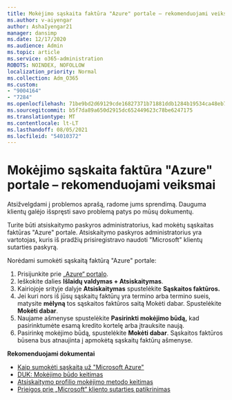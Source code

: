 ```yaml
---
title: Mokėjimo sąskaita faktūra "Azure" portale – rekomenduojami veiksmai
ms.author: v-aiyengar
author: AshaIyengar21
manager: dansimp
ms.date: 12/17/2020
ms.audience: Admin
ms.topic: article
ms.service: o365-administration
ROBOTS: NOINDEX, NOFOLLOW
localization_priority: Normal
ms.collection: Adm_O365
ms.custom:
- "9004164"
- "7284"
ms.openlocfilehash: 71be9bd2d69129cde16827371b71881ddb1284b19534ca48eb7079e761bdcff8
ms.sourcegitcommit: b5f7da89a650d2915dc652449623c78be6247175
ms.translationtype: MT
ms.contentlocale: lt-LT
ms.lasthandoff: 08/05/2021
ms.locfileid: "54010372"
---
```

# <a name="pay-invoice-in-azure-portal---recommended-steps"></a>Mokėjimo sąskaita faktūra "Azure" portale – rekomenduojami veiksmai

Atsižvelgdami į problemos aprašą, radome jums sprendimą. Dauguma klientų galėjo išspręsti savo problemą patys po mūsų dokumentų.

Turite būti atsiskaitymo paskyros administratorius, kad mokėtų sąskaitas faktūras "Azure" portale. Atsiskaitymo paskyros administratorius yra vartotojas, kuris iš pradžių prisiregistravo naudoti "Microsoft" klientų sutarties paskyrą. 

Norėdami sumokėti sąskaitą faktūrą "Azure" portale: 

1. Prisijunkite prie [„Azure“ portalo](https://portal.azure.com/).
1. Ieškokite dalies **Išlaidų valdymas + Atsiskaitymas**.
1. Kairiojoje srityje dalyje **Atsiskaitymas** spustelėkite **Sąskaitos faktūros.**
1. Jei kuri nors iš jūsų sąskaitų faktūrų yra termino arba termino sueis, matysite **mėlyną** tos sąskaitos faktūros saitą Mokėti dabar. Spustelėkite **Mokėti dabar**.
1. Naujame ašmenyse spustelėkite **Pasirinkti mokėjimo būdą,** kad pasirinktumėte esamą kredito kortelę arba įtrauksite naują.
1. Pasirinkę mokėjimo būdą, spustelėkite **Mokėti dabar**.
Sąskaitos faktūros būsena bus atnaujinta į apmokėtą sąskaitų faktūrų ašmenyse.

**Rekomenduojami dokumentai**

- [Kaip sumokėti sąskaitą už "Microsoft Azure"](https://docs.microsoft.com/azure/cost-management-billing/understand/pay-bill)
- [DUK: Mokėjimo būdo keitimas](https://docs.microsoft.com/azure/billing/billing-how-to-change-credit-card?WT.mc_id=Portal-Microsoft_Azure_Support#frequently-asked-questions)
- [Atsiskaitymo profilio mokėjimo metodo keitimas](https://docs.microsoft.com/azure/cost-management-billing/manage/change-credit-card?WT.mc_id=Portal-Microsoft_Azure_Support#manage-credit-cards-for-a-microsoft-customer-agreement)
- [Prieigos prie „Microsoft“ kliento sutarties patikrinimas](https://docs.microsoft.com/azure/cost-management-billing/manage/change-credit-card?WT.mc_id=Portal-Microsoft_Azure_Support%22%20%5Cl%20%22manage-credit-cards-for-a-microsoft-customer-agreement%22%20%5Ct%20%22_blank#check-the-type-of-your-account)